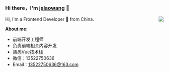 ### Hi there，I'm [jslaowang](https://jslaowang.com) 👋 

<img align="right" src="https://github-readme-stats.vercel.app/api?username=jslaowang&show_icons=true&hide_border=true&theme=vue-dark" />

Hi, I'm a Frontend Developer 🚀 from China.

**About me:**
- 前端开发工程师
- 负责前端相关内容开发
- 熟悉Vue技术栈
- 微信：13522750636
- Email：13522750636@163.com



